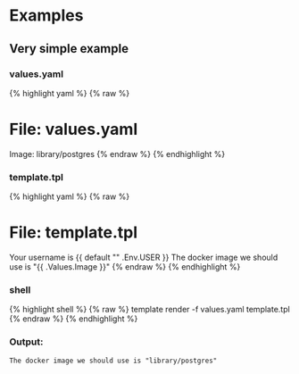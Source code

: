 
# Examples

## Very simple example

### values.yaml

{% highlight yaml %}
{% raw %}
# File: values.yaml
Image: library/postgres
{% endraw %}
{% endhighlight %}

### template.tpl

{% highlight yaml %}
{% raw %}
# File: template.tpl
Your username is {{ default "<unknown>" .Env.USER }}
The docker image we should use is "{{ .Values.Image }}"
{% endraw %}
{% endhighlight %}

### shell

{% highlight shell %}
{% raw %}
template render -f values.yaml template.tpl
{% endraw %}
{% endhighlight %}

### Output:

```
The docker image we should use is "library/postgres"
```
